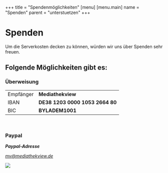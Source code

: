 +++
title = "Spendenmöglichkeiten"
[menu]
    [menu.main]
        name = "Spenden"
        parent = "unterstuetzen"
+++

# Spenden

Um die Serverkosten decken zu können, würden wir uns über Spenden sehr freuen.


## Folgende Möglichkeiten gibt es:

### Überweisung

<table class="table">
    <tr>
        <td>Empfänger</td>
        <td><b>Mediathekview</b></td>
    <tr>
    <tr>
        <td>IBAN</td>
        <td><b>DE38 1203 0000 1053 2664 80</b></td>
    <tr>
    <tr>
        <td>BIC</td>
        <td><b>BYLADEM1001</b></td>
    <tr>
</table>

<br />



### Paypal

<address>
  <strong>Paypal-Adresse</strong><br>
  <p class="adresse"><a href="https://www.paypal.me/MediathekView" target="_blank">mv@mediathekview.de</a></p>
</address>

<a href="https://www.paypal.me/MediathekView" target="_blank">
  <img src="../images/paypal_spenden.png">
</a>


<a href="https://www.bountysource.com/teams/mediathekview" target="_blank"><i class="icon-iconink5"></i></a>


